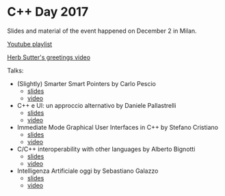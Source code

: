 # C++ Day 2017
Slides and material of the event happened on December 2 in Milan.

[Youtube playlist](https://www.youtube.com/playlist?list=PLsCm1Hs016LWK086XR-QgAKchfclBOL7O)

[Herb Sutter's greetings video](https://youtu.be/YMI81ue9yXs)

Talks:

* (Slightly) Smarter Smart Pointers by Carlo Pescio
  * [slides](/(Slightly)%20Smarter%20Smart%20Pointers%20-%20Carlo%20Pescio.pdf)
  * [video](https://youtu.be/Ywehms9PtVY)
* C++ e UI: un approccio alternativo by Daniele Pallastrelli
  * [slides](/C%2B%2B%20and%20UI%20un%20approccio%20alternativo%20-%20Daniele%20Pallastrelli.pdf)
  * [video](https://youtu.be/9buNhizFmzc) 
* Immediate Mode Graphical User Interfaces in C++ by Stefano Cristiano
  * [slides](/Immediate%20Mode%20User%20Interface%20in%20C%2B%2B%20-%20Stefano%20Cristiano.pdf)
  * [video](https://youtu.be/Sx7vPcUVQX4)
* C/C++ interoperability with other languages by Alberto Bignotti
  * [slides](/C%2B%2B%20interoperability%20with%20other%20languages%20-%20Alberto%20Bignotti.pdf)
  * [video](https://youtu.be/_wSs8J4ZBrU)
* Intelligenza Artificiale oggi by Sebastiano Galazzo
  * [slides](/Intelligenza%20Artificiale%20Oggi%20-%20Sebastiano%20Galazzo.pptx)
  * [video](https://youtu.be/I7KtY4lACLQ)

